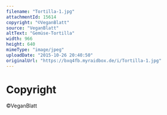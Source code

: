 ```yaml
---
filename: "Tortilla-1.jpg"
attachmentId: 15614
copyright: "©VeganBlatt"
source: "VeganBlatt"
altText: "Gemüse-Tortilla"
width: 966
height: 640
mimeType: "image/jpeg"
uploadDate: "2015-10-26 20:40:50"
originalUrl: "https://bxq4fb.myraidbox.de/i/Tortilla-1.jpg"
---
```


# Copyright

©VeganBlatt
